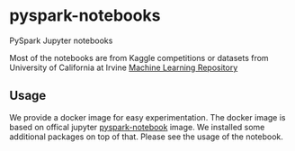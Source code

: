 # pyspark-notebooks
PySpark Jupyter notebooks

Most of the notebooks are from Kaggle competitions or datasets from University of California at Irvine [Machine Learning Repository](http://archive.ics.uci.edu/ml/index.php)

## Usage
We provide a docker image for easy experimentation. The docker image is based on offical jupyter [pyspark-notebook](https://hub.docker.com/r/jupyter/pyspark-notebook/) image. We installed some additional packages on top of that. Please see the usage of the notebook.
